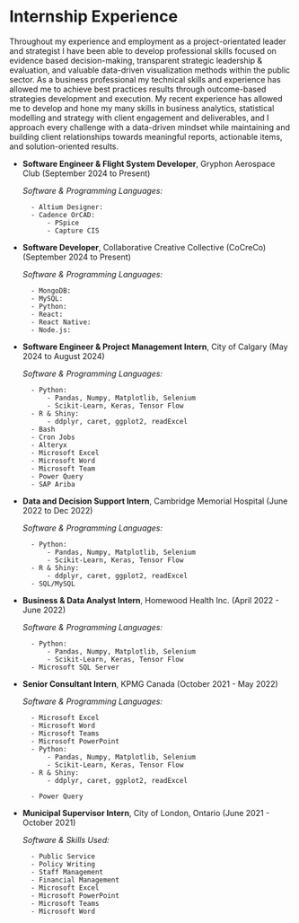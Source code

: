 # Internship Experience

Throughout my experience and employment as a project-orientated leader and strategist I have been able to develop professional skills focused on evidence based decision-making, transparent strategic leadership & evaluation, and valuable data-driven visualization methods within the public sector. As a business professional my technical skills and experience has allowed me to achieve best practices results through outcome-based strategies development and execution. My recent experience has allowed me to develop and hone my many skills in business analytics, statistical modelling and strategy with client engagement and deliverables, and I approach every challenge with a data-driven mindset while maintaining and building client relationships towards meaningful reports, actionable items, and solution-oriented results.


- **Software Engineer & Flight System Developer**, Gryphon Aerospace Club (September 2024 to Present)

    _Software & Programming Languages:_
  
        - Altium Designer:
        - Cadence OrCAD:
            - PSpice
            - Capture CIS

- **Software Developer**, Collaborative Creative Collective (CoCreCo) (September 2024 to Present)

    _Software & Programming Languages:_
  
        - MongoDB:
        - MySQL:
        - Python:
        - React:
        - React Native:
        - Node.js:



- **Software Engineer & Project Management Intern**, City of Calgary (May 2024 to August 2024)

    _Software & Programming Languages:_
  
        - Python: 
            - Pandas, Numpy, Matplotlib, Selenium
            - Scikit-Learn, Keras, Tensor Flow
        - R & Shiny:
            - ddplyr, caret, ggplot2, readExcel
        - Bash
        - Cron Jobs
        - Alteryx
        - Microsoft Excel
        - Microsoft Word
        - Microsoft Team
        - Power Query
        - SAP Ariba
 
[//]: # (- **Accounting & Financial Analyst**, University of Guelph - Laboratory Services &#40;Sept 2023 to Dec 2023&#41;)

[//]: # (  - Software & Programming used during Internship:)

[//]: # ()
[//]: # (        - Python: )

[//]: # (            - Pandas, Numpy, Matplotlib, Selenium)

[//]: # (            - Scikit-Learn, Keras, Tensor Flow)

[//]: # (        - SAP Ariba:)

[//]: # (        - SQL/MySQL)



- **Data and Decision Support Intern**, Cambridge Memorial Hospital (June 2022 to Dec 2022)

    _Software & Programming Languages:_
  
        - Python: 
            - Pandas, Numpy, Matplotlib, Selenium
            - Scikit-Learn, Keras, Tensor Flow
        - R & Shiny:
            - ddplyr, caret, ggplot2, readExcel
        - SQL/MySQL

- **Business & Data Analyst Intern**, Homewood Health Inc. (April 2022 - June 2022)

    _Software & Programming Languages:_
  
        - Python: 
            - Pandas, Numpy, Matplotlib, Selenium
            - Scikit-Learn, Keras, Tensor Flow
        - Microsoft SQL Server


- **Senior Consultant Intern**, KPMG Canada (October 2021 - May 2022)

    _Software & Programming Languages:_
  
        - Microsoft Excel
        - Microsoft Word
        - Microsoft Teams
        - Microsoft PowerPoint
        - Python: 
            - Pandas, Numpy, Matplotlib, Selenium
            - Scikit-Learn, Keras, Tensor Flow
        - R & Shiny:
            - ddplyr, caret, ggplot2, readExcel

        - Power Query

- **Municipal Supervisor Intern**, City of London, Ontario (June 2021 - October 2021)

    _Software & Skills Used:_
  
        - Public Service
        - Policy Writing
        - Staff Management
        - Financial Management
        - Microsoft Excel
        - Microsoft PowerPoint
        - Microsoft Teams
        - Microsoft Word